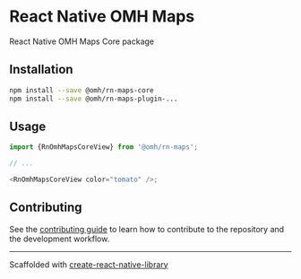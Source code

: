 # React Native OMH Maps

React Native OMH Maps Core package

## Installation

```sh
npm install --save @omh/rn-maps-core
npm install --save @omh/rn-maps-plugin-...
```

## Usage

```js
import {RnOmhMapsCoreView} from '@omh/rn-maps';

// ...

<RnOmhMapsCoreView color="tomato" />;
```

## Contributing

See the [contributing guide](CONTRIBUTING.md) to learn how to contribute to the repository and the development workflow.

---

Scaffolded with [create-react-native-library](https://github.com/callstack/react-native-builder-bob)
